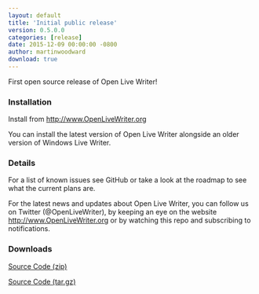 ```yaml
---
layout: default
title: 'Initial public release'
version: 0.5.0.0
categories: [release]
date: 2015-12-09 00:00:00 -0800
author: martinwoodward
download: true
---
```

First open source release of Open Live Writer!

### Installation

Install from http://www.OpenLiveWriter.org

You can install the latest version of Open Live Writer alongside an older version of Windows Live Writer.

### Details

For a list of known issues see GitHub or take a
look at the roadmap to see what the current plans are.

For the latest news and updates about Open Live Writer, you can follow us on Twitter 
(@OpenLiveWriter), by keeping an eye on the website
http://www.OpenLiveWriter.org or by watching this repo and subscribing to notifications.

### Downloads
[Source Code (zip)](https://github.com/OpenLiveWriter/OpenLiveWriter/archive/0.5.0.0.zip)

[Source Code (tar.gz)](https://github.com/OpenLiveWriter/OpenLiveWriter/archive/0.5.0.0.tar.gz)